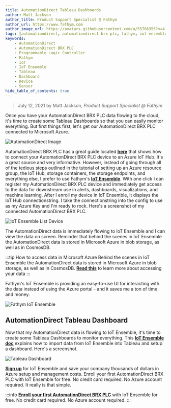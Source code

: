 ```yaml
---
title: AutomationDirect Tableau Dashboards
author: Matt Jackson
author_title: Product Support Specialist @ Fathym
author_url: https://www.fathym.com
author_image_url: https://avatars.githubusercontent.com/u/55766355?v=4
tags: [automationdirect, automationdirect brx plc, fathym, iot ensemble, tableau, dashboard, devices, sensors]
keywords:
    - AutomationDirect
    - AutomationDirect BRX PLC
    - Programmable Logic Controller
    - Fathym
    - IoT
    - IoT Ensemble
    - Tableau
    - Dashboard
    - Device
    - Sensor
hide_table_of_contents: true
---
```


> July 12, 2021 by Matt Jackson, _Product Support Specialist @ Fathym_

Once you have your AutomationDirect BRX PLC data flowing to the cloud, it's time to create some Tableau Dashboards so that you can easily monitor everything. But first things first, let's get our AutomationDirect BRX PLC connected to Microsoft Azure.

![AutomationDirect Image](https://www.fathym.com/iot/img/screenshots/AutomationDirect-SpaceLogo.jpg)

AutomationDirect BRX PLC has a great guide located **[here](https://www.google.com/url?sa=t&rct=j&q=&esrc=s&source=web&cd=&ved=2ahUKEwiAtNGZidLxAhWRmWoFHfg1A3AQFjABegQIBhAD&url=https%3A%2F%2Fprtnrsvcstorprdcus.blob.core.windows.net%2Fdevice-get-started-docs%2Fautomationdirect.com_Do-more!%2520BRX_920bfbc9-d1a2-4bcd-a4be-0e04328e4ef8_ab97440a-c778-4e7a-aa71-3e8000667ea4getStartedDoc.pdf&usg=AOvVaw3VIaflN-phpHEg6RoO075C)** that shows how to connect your AutomationDirect BRX PLC device to an Azure IoT Hub.  It's a great source and very informative. However, instead of going through all of the tedious steps outlined in the tutorial of setting up an Azure resource group, the IoT Hub, storage containers, the storage endpoints, and everything else, I prefer to use Fathym's **[IoT Ensemble](https://www.fathym.com/iot)**. With one click I can register my AutomationDirect BRX PLC device and immediately get access to the data for downstream use in alerts, dashboards, visualizations, and machine learning. After I enroll my device in IoT Ensemble, it displays the IoT Hub connectionstring. I take the connectionstring into the config to use as my Azure Key and I'm ready to rock. Here's a screenshot of my connected AutomationDirect BRX PLC.

![IoT Ensemble List Device](https://www.fathym.com/iot/img/screenshots/AutomationDirect-ConnectedDevice.png)

The AutomationDirect data is immediately flowing to IoT Ensemble and I can view the data on screen. Reminder that behind the scenes in IoT Ensemble the AutomationDirect data is stored in Microsoft Azure in blob storage, as well as in CosmosDB. 

:::tip How to access data in Microsoft Azure
Behind the scenes in IoT Ensemble the AutomationDirect data is stored in Microsoft Azure in blob storage, as well as in CosmosDB. **[Read this](https://www.fathym.com/iot/docs/getting-started/connecting-downstream)** to learn more about accessing your data
:::

Fathym's IoT Ensemble is providing an easy-to-use UI for interacting with the data instead of using the Azure portal - and it saves me a ton of time and money.

![Fathym IoT Ensemble](https://www.fathym.com/iot/img/screenshots/AutomationDirect-Dashboard.png)

## AutomationDirect Tableau Dashboard

Now that my AutomationDirect data is flowing to IoT Ensemble, it's time to create some Tableau Dashboards to monitor everything. This **[IoT Ensemble doc](https://www.fathym.com/iot/docs/devs/storage/tableau)** explains how to import data from IoT Ensemble into Tableau and setup a dashboard. Here's a screenshot.

![Tableau Dashboard](https://www.fathym.com/iot/img/screenshots/AutomationDirect-TableauDashboard.png)

**[Sign up](https://www.fathym.com/dashboard/iot)** for IoT Ensemble and save your company thousands of dollars in Azure setup and management costs. Enroll your first AutomationDirect BRX PLC with IoT Ensemble for free. No credit card required. No Azure account required. It really is that simple.

:::info
**[Enroll your first AutomationDirect BRX PLC](https://www.fathym.com/dashboard/iot)** with IoT Ensemble for free.
No credit card required.
No Azure account required.
:::
